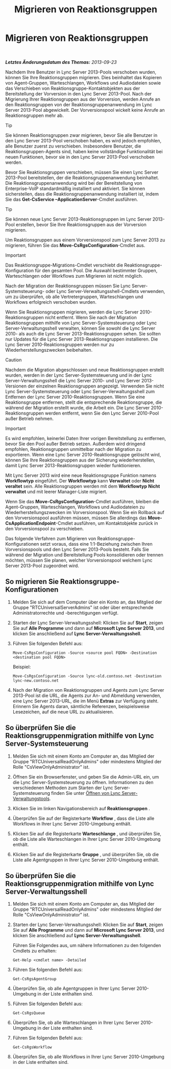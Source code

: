﻿---
title: Migrieren von Reaktionsgruppen
TOCTitle: Migrieren von Reaktionsgruppen
ms:assetid: 43741ae7-c871-4573-b660-f2f5febc0856
ms:mtpsurl: https://technet.microsoft.com/de-de/library/JJ204854(v=OCS.15)
ms:contentKeyID: 49293835
ms.date: 05/19/2016
mtps_version: v=OCS.15
ms.translationtype: HT
---

# Migrieren von Reaktionsgruppen

 

_**Letztes Änderungsdatum des Themas:** 2013-09-23_

Nachdem Ihre Benutzer in Lync Server 2013-Pools verschoben wurden, können Sie Ihre Reaktionsgruppen migrieren. Dies beinhaltet das Kopieren von Agent-Gruppen, Warteschlangen, Workflows und Audiodateien sowie das Verschieben von Reaktionsgruppe-Kontaktobjekten aus der Bereitstellung der Vorversion in den Lync Server 2013-Pool. Nach der Migrierung Ihrer Reaktionsgruppen aus der Vorversion, werden Anrufe an den Reaktionsgruppen von der Reaktionsgruppenanwendung im Lync Server 2013-Pool abgewickelt. Der Vorversionspool wickelt keine Anrufe an Reaktionsgruppen mehr ab.


> [!TIP]
> Sie können Reaktionsgruppen zwar migrieren, bevor Sie alle Benutzer in den Lync Server 2013-Pool verschoben haben, es wird jedoch empfohlen, alle Benutzer zuerst zu verschieben. Insbesondere Benutzer, die Reaktionsgruppen-Agents sind, haben keine vollständige Funktionalität bei neuen Funktionen, bevor sie in den Lync Server 2013-Pool verschoben werden.



Bevor Sie Reaktionsgruppen verschieben, müssen Sie einen Lync Server 2013-Pool bereitstellen, der die Reaktionsgruppenanwendung beinhaltet. Die Reaktionsgruppenanwendung wird bei der Bereitstellung von Enterprise-VoIP standardmäßig installiert und aktiviert. Sie können sicherstellen, dass die Reaktionsgruppenanwendung installiert ist, indem Sie das **Get-CsService –ApplicationServer**-Cmdlet ausführen.


> [!TIP]
> Sie können neue Lync Server 2013-Reaktionsgruppen im Lync Server 2013-Pool erstellen, bevor Sie Ihre Reaktionsgruppen aus der Vorversion migrieren.



Um Reaktionsgruppen aus einem Vorversionspool zum Lync Server 2013 zu migrieren, führen Sie das **Move-CsRgsConfiguration**-Cmdlet aus.


> [!IMPORTANT]
> Das Reaktionsgruppe-Migrations-Cmdlet verschiebt die Reaktionsgruppe-Konfiguration für den gesamten Pool. Die Auswahl bestimmter Gruppen, Warteschlangen oder Workflows zum Migrieren ist nicht möglich.



Nach der Migration der Reaktionsgruppen müssen Sie Lync Server-Systemsteuerung- oder Lync Server-Verwaltungsshell-Cmdlets verwenden, um zu überprüfen, ob alle Vertretergruppen, Warteschlangen und Workflows erfolgreich verschoben wurden.

Wenn Sie Reaktionsgruppen migrieren, werden die Lync Server 2010-Reaktionsgruppen nicht entfernt. Wenn Sie nach der Migration Reaktionsgruppen mithilfe von Lync Server-Systemsteuerung oder Lync Server-Verwaltungsshell verwalten, können Sie sowohl die Lync Server 2010- als auch die Lync Server 2013-Reaktionsgruppen sehen. Sie sollten nur Updates für die Lync Server 2013-Reaktionsgruppen installieren. Die Lync Server 2010-Reaktionsgruppen werden nur zu Wiederherstellungszwecken beibehalten.

> [!CAUTION]  
> Nachdem die Migration abgeschlossen und neue Reaktionsgruppen erstellt wurden, werden in der Lync Server-Systemsteuerung und in der Lync Server-Verwaltungsshell die Lync Server 2010- und Lync Server 2013-Versionen der einzelnen Reaktionsgruppen angezeigt. Verwenden Sie nicht Lync Server-Systemsteuerung oder Lync Server-Verwaltungsshell zum Entfernen der Lync Server 2010-Reaktionsgruppen. Wenn Sie eine Reaktionsgruppe entfernen, stellt die entsprechende Reaktionsgruppe, die während der Migration erstellt wurde, die Arbeit ein. Die Lync Server 2010-Reaktionsgruppen werden entfernt, wenn Sie den Lync Server 2010-Pool außer Betrieb nehmen.



> [!IMPORTANT]
> Es wird empfohlen, keinerlei Daten Ihrer vorigen Bereitstellung zu entfernen, bevor Sie den Pool außer Betrieb setzen. Außerdem wird dringend empfohlen, Reaktionsgruppen unmittelbar nach der Migration zu exportieren. Wenn eine Lync Server 2010-Reaktionsgruppe gelöscht wird, können Sie Ihre Reaktionsgruppen aus der Sicherung wiederherstellen, damit Lync Server 2013-Reaktionsgruppen wieder funktionieren.



Mit Lync Server 2013 wird eine neue Reaktionsgruppe Funktion namens **Workflowtyp** eingeführt. Der **Workflowtyp** kann **Verwaltet** oder **Nicht veraltet** sein. Alle Reaktionsgruppen werden mit dem **Workflowtyp** **Nicht verwaltet** und mit leerer Manager-Liste migriert.

Wenn Sie das **Move-CsRgsConfiguration**-Cmdlet ausführen, bleiben die Agent-Gruppen, Warteschlangen, Workflows und Audiodateien zu Wiederherstellungszwecken im Vorversionspool. Wenn Sie ein Rollback auf den Vorversionspool ausführen müssen, müssen Sie allerdings das **Move-CsApplicationEndpoint**-Cmdlet ausführen, um Kontaktobjekte zurück in den Vorversionspool zu verschieben.

Das folgende Verfahren zum Migrieren von Reaktionsgruppe-Konfigurationen setzt voraus, dass eine 1:1-Beziehung zwischen Ihren Vorversionspools und den Lync Server 2013-Pools besteht. Falls Sie während der Migration und Bereitstellung Pools konsolidieren oder trennen möchten, müssen Sie planen, welcher Vorversionspool welchem Lync Server 2013-Pool zugeordnet wird.

## So migrieren Sie Reaktionsgruppe-Konfigurationen

1.  Melden Sie sich auf dem Computer über ein Konto an, das Mitglied der Gruppe "RTCUniversalServerAdmins" ist oder über entsprechende Administratorrechte und -berechtigungen verfügt.

2.  Starten der Lync Server-Verwaltungsshell: Klicken Sie auf **Start**, zeigen Sie auf **Alle Programme** und dann auf **Microsoft Lync Server 2013**, und klicken Sie anschließend auf **Lync Server-Verwaltungsshell**.

3.  Führen Sie folgenden Befehl aus:
    
        Move-CsRgsConfiguration -Source <source pool FQDN> -Destination <destination pool FQDN>
    
    Beispiel:
    
        Move-CsRgsConfiguration -Source lync-old.contoso.net -Destination lync-new.contoso.net

4.  Nach der Migration von Reaktionsgruppen und Agents zum Lync Server 2013-Pool ist die URL, die Agents zur An- und Abmeldung verwenden, eine Lync Server 2013-URL, die im Menü **Extras** zur Verfügung steht. Erinnern Sie Agents daran, sämtliche Referenzen, beispielsweise Lesezeichen, auf die neue URL zu aktualisieren.

## So überprüfen Sie die Reaktionsgruppenmigration mithilfe von Lync Server-Systemsteuerung

1.  Melden Sie sich mit einem Konto am Computer an, das Mitglied der Gruppe "RTCUniversalReadOnlyAdmins" oder mindestens Mitglied der Rolle "CsViewOnlyAdministrator" ist.

2.  Öffnen Sie ein Browserfenster, und geben Sie die Admin-URL ein, um die Lync Server-Systemsteuerung zu öffnen. Informationen zu den verschiedenen Methoden zum Starten der Lync Server-Systemsteuerung finden Sie unter [Öffnen von Lync Server-Verwaltungstools](lync-server-2013-open-lync-server-administrative-tools.md).

3.  Klicken Sie im linken Navigationsbereich auf **Reaktionsgruppen** .

4.  Überprüfen Sie auf der Registerkarte **Workflow** , dass die Liste alle Workflows in Ihrer Lync Server 2010-Umgebung enthält.

5.  Klicken Sie auf die Registerkarte **Warteschlange** , und überprüfen Sie, ob die Liste alle Warteschlangen in Ihrer Lync Server 2010-Umgebung enthält.

6.  Klicken Sie auf die Registerkarte **Gruppe** , und überprüfen Sie, ob die Liste alle Agentgruppen in Ihrer Lync Server 2010-Umgebung enthält.

## So überprüfen Sie die Reaktionsgruppenmigration mithilfe von Lync Server-Verwaltungsshell

1.  Melden Sie sich mit einem Konto am Computer an, das Mitglied der Gruppe "RTCUniversalReadOnlyAdmins" oder mindestens Mitglied der Rolle "CsViewOnlyAdministrator" ist.

2.  Starten der Lync Server-Verwaltungsshell: Klicken Sie auf **Start**, zeigen Sie auf **Alle Programme** und dann auf **Microsoft Lync Server 2013**, und klicken Sie anschließend auf **Lync Server-Verwaltungsshell**.
    
    Führen Sie Folgendes aus, um nähere Informationen zu den folgenden Cmdlets zu erhalten:
    
        Get-Help <cmdlet name> -Detailed

3.  Führen Sie folgenden Befehl aus:
    
        Get-CsRgsAgentGroup

4.  Überprüfen Sie, ob alle Agentgruppen in Ihrer Lync Server 2010-Umgebung in der Liste enthalten sind.

5.  Führen Sie folgenden Befehl aus:
    
        Get-CsRgsQueue

6.  Überprüfen Sie, ob alle Warteschlangen in Ihrer Lync Server 2010-Umgebung in der Liste enthalten sind.

7.  Führen Sie folgenden Befehl aus:
    
        Get-CsRgsWorkflow

8.  Überprüfen Sie, ob alle Workflows in Ihrer Lync Server 2010-Umgebung in der Liste enthalten sind.

